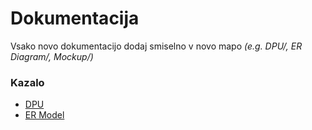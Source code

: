 # Dokumentacija
Vsako novo dokumentacijo dodaj smiselno v novo mapo *(e.g. DPU/, ER Diagram/, Mockup/)*

### Kazalo
- [DPU](https://gitlab.com/tadejlahovnik/carGo/-/blob/f98e217325a53c12c317ace4003a86ed0f938b76/Docs/DPU/DPU.jpg)
- [ER Model](https://gitlab.com/tadejlahovnik/carGo/-/blob/f98e217325a53c12c317ace4003a86ed0f938b76/Docs/ER/ER%20Model.png)
